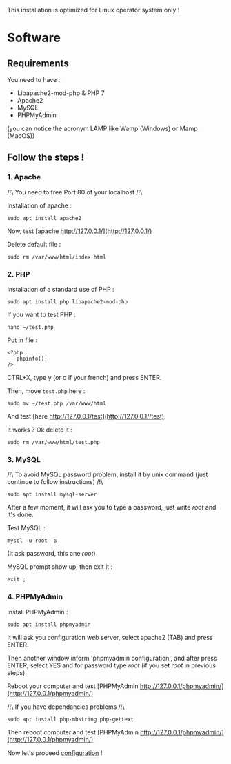 This installation is optimized for Linux operator system only !

# Software

## Requirements

You need to have :
- Libapache2-mod-php & PHP 7
- Apache2
- MySQL
- PHPMyAdmin

(you can notice the acronym LAMP like Wamp (Windows) or Mamp (MacOS))

## Follow the steps !

### 1. Apache
/!\ You need to free Port 80 of your localhost /!\

Installation of apache :

`sudo apt install apache2`


Now, test [apache http://127.0.0.1/](http://127.0.0.1/)

Delete default file :

`sudo rm /var/www/html/index.html`

### 2. PHP

Installation of a standard use of PHP :

`sudo apt install php libapache2-mod-php`

If you want to test PHP :

`nano ~/test.php`

Put in file :
```
<?php
   phpinfo();
?>
```

CTRL+X, type y (or o if your french) and press ENTER.

Then, move `test.php` here :

`sudo mv ~/test.php /var/www/html`

And test [here http://127.0.0.1/test](http://127.0.0.1//test).

It works ? Ok delete it :

`sudo rm /var/www/html/test.php`

### 3. MySQL

/!\ To avoid MySQL password problem, install it by unix command (just continue to follow instructions) /!\

`sudo apt install mysql-server`

After a few moment, it will ask you to type a password, just write _root_ and it's done.

Test MySQL :

`mysql -u root -p`

(It ask password, this one _root_)

MySQL prompt show up, then exit it :

`exit ;`

### 4. PHPMyAdmin

Install PHPMyAdmin :

`sudo apt install phpmyadmin`

It will ask you configuration web server, select apache2 (TAB) and press ENTER.

Then another window inform 'phpmyadmin configuration', and after press ENTER, select YES and for password type _root_ (if you set _root_ in previous steps).

Reboot your computer and test [PHPMyAdmin http://127.0.0.1/phpmyadmin/](http://127.0.0.1/phpmyadmin/)

/!\ If you have dependancies problems /!\

`sudo apt install php-mbstring php-gettext`

Then reboot computer and test [PHPMyAdmin http://127.0.0.1/phpmyadmin/](http://127.0.0.1/phpmyadmin/)


Now let's proceed [configuration](https://github.com/MaitreManuel/inkrest/blob/master/docs/CONFIGURATION.md) !
